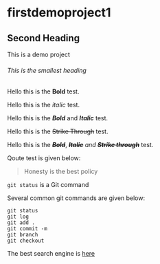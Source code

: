 # firstdemoproject1


## Second Heading

This is a demo project

###### This is the smallest heading

Hello this is the **Bold** test.

Hello this is the *italic* test.

Hello this is the ***Bold*** and ***Italic*** test.

Hello this is the ~~Strike Through~~ test.

Hello this is the ***~~Bold~~***, ***~~Italic~~*** *and* ***~~Strike through~~*** test.

Qoute test is given below:
> Honesty is the best policy

`git status` is a Git command

Several common git commands are given below:
```
git status
git log
git add .
git commit -m 
git branch
git checkout

```
The best search engine is [here](www.google.com)
